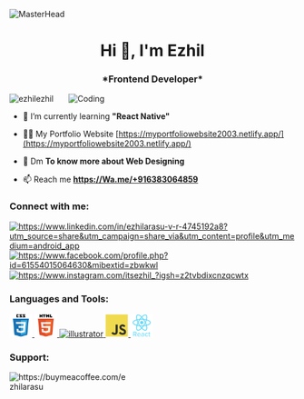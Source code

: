 ![MasterHead](https://webcoder.co.in/wp-content/uploads/2021/04/website.gif)
<h1 align="center">Hi 👋, I'm Ezhil</h1>
<h3 align="center">*Frontend Developer*</h3>
<img align="right" alt="Coding" width="400" src="https://static.wixstatic.com/media/042fe9_df8f7c0904e9416c8fbd5356293dd2ac~mv2.gif">

<p align="left"> <img src="https://komarev.com/ghpvc/?username=ezhilezhil&label=Profile%20views&color=0e75b6&style=flat" alt="ezhilezhil" /> </p>

- 🌱 I’m currently learning **"React Native"**

- 👨‍💻 My Portfolio Website [https://myportfoliowebsite2003.netlify.app/](https://myportfoliowebsite2003.netlify.app/)

- 💬 Dm **To know more about Web Designing**

- 📫 Reach me **https://Wa.me/+916383064859**

<h3 align="left">Connect with me:</h3>

<p align="left">
<a href="https://www.linkedin.com/in/ezhilarasu-v-r-4745192a8?utm_source=share&utm_campaign=share_via&utm_content=profile&utm_medium=android_app" target="blank"><img align="center" src="https://raw.githubusercontent.com/rahuldkjain/github-profile-readme-generator/master/src/images/icons/Social/linked-in-alt.svg" alt="https://www.linkedin.com/in/ezhilarasu-v-r-4745192a8?utm_source=share&utm_campaign=share_via&utm_content=profile&utm_medium=android_app" height="30" width="40" /></a>
<a href="https://www.facebook.com/profile.php?id=61554015064630&mibextid=ZbWKwL" target="https://www.facebook.com/profile.php?id=61554015064630&mibextid=ZbWKwL"><img align="center" src="https://raw.githubusercontent.com/rahuldkjain/github-profile-readme-generator/master/src/images/icons/Social/facebook.svg" alt="https://www.facebook.com/profile.php?id=61554015064630&mibextid=zbwkwl" height="30" width="40" /></a>
<a href="https://www.instagram.com/itsezhil_?igsh=Z2tvbDIxcnZqcWtx" target="https://www.instagram.com/itsezhil_?igsh=Z2tvbDIxcnZqcWtx"><img align="center" src="https://raw.githubusercontent.com/rahuldkjain/github-profile-readme-generator/master/src/images/icons/Social/instagram.svg" alt="https://www.instagram.com/itsezhil_?igsh=z2tvbdixcnzqcwtx" height="30" width="40" /></a>
</p>

<h3 align="left">Languages and Tools:</h3>
<p align="left"> <a href="https://www.w3schools.com/css/" target="_blank" rel="noreferrer"> <img src="https://raw.githubusercontent.com/devicons/devicon/master/icons/css3/css3-original-wordmark.svg" alt="css3" width="40" height="40"/> </a> <a href="https://www.w3.org/html/" target="_blank" rel="noreferrer"> <img src="https://raw.githubusercontent.com/devicons/devicon/master/icons/html5/html5-original-wordmark.svg" alt="html5" width="40" height="40"/> </a> <a href="https://www.adobe.com/in/products/illustrator.html" target="_blank" rel="noreferrer"> <img src="https://www.vectorlogo.zone/logos/adobe_illustrator/adobe_illustrator-icon.svg" alt="illustrator" width="40" height="40"/> </a> <a href="https://developer.mozilla.org/en-US/docs/Web/JavaScript" target="_blank" rel="noreferrer"> <img src="https://raw.githubusercontent.com/devicons/devicon/master/icons/javascript/javascript-original.svg" alt="javascript" width="40" height="40"/> </a>  <a href="https://reactjs.org/" target="_blank" rel="noreferrer"> <img src="https://raw.githubusercontent.com/devicons/devicon/master/icons/react/react-original-wordmark.svg" alt="react" width="40" height="40"/> </a> </p>

<h3 align="left">Support:</h3>
<p><a href="https://buymeacoffee.com/ezhilarasu"> <img align="left" src="https://cdn.buymeacoffee.com/buttons/v2/default-yellow.png" height="50" width="210" alt="https://buymeacoffee.com/ezhilarasu" /></a></p><br><br>

